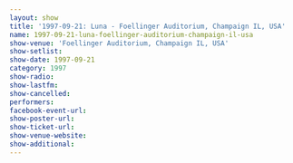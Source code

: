 ```yaml
---
layout: show
title: '1997-09-21: Luna - Foellinger Auditorium, Champaign IL, USA'
name: 1997-09-21-luna-foellinger-auditorium-champaign-il-usa
show-venue: 'Foellinger Auditorium, Champaign IL, USA'
show-setlist: 
show-date: 1997-09-21
category: 1997
show-radio: 
show-lastfm: 
show-cancelled: 
performers: 
facebook-event-url: 
show-poster-url: 
show-ticket-url: 
show-venue-website: 
show-additional: 
---
```


